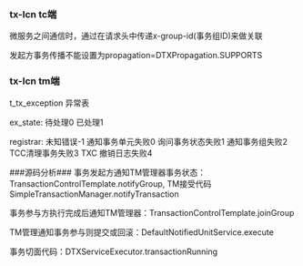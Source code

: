 ### tx-lcn tc端

微服务之间通信时，通过在请求头中传递x-group-id(事务组ID)来做关联

发起方事务传播不能设置为propagation=DTXPropagation.SUPPORTS

### tx-lcn tm端

t_tx_exception 异常表

ex_state: 待处理0  已处理1

registrar: 未知错误-1   通知事务单元失败0   询问事务状态失败1   通知事务组失败2    TCC清理事务失败3  TXC 撤销日志失败4



###源码分析###
事务发起方通知TM管理器事务状态：TransactionControlTemplate.notifyGroup, TM接受代码SimpleTransactionManager.notifyTransaction

事务参与方执行完成后通知TM管理器：TransactionControlTemplate.joinGroup

TM管理通知事务参与则提交或回滚：DefaultNotifiedUnitService.execute

事务切面代码：DTXServiceExecutor.transactionRunning
